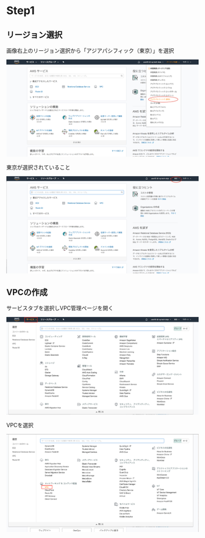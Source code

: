 # Step1

## リージョン選択
画像右上のリージョン選択から「アジアパシフィック（東京）」を選択

![region-select](./images/region-select.png "リージョン選択")

東京が選択されていること

![region-tokyo](./images/region-tokyo.png "リージョン東京")

## VPCの作成

サービスタブを選択しVPC管理ページを開く

![vpc-1](./images/vpc-1.png "VPC1")

VPCを選択

![vpc-2](./images/vpc-2.png "VPC2")

